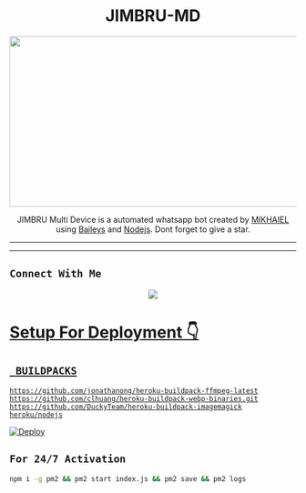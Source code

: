 <h1 align="center">JIMBRU-MD <br></h1>
<p align="center">
  <img src="https://telegra.ph/file/ddaca390b13a4246bf1ef.jpg" width="540" height="300" />
</p>

<p align="center">
JIMBRU Multi Device is a automated whatsapp bot created by <a href="https://github.com/Mikhaiel" target="_blank">MIKHAIEL</a> using <a href="https://github.com/adiwajshing/Baileys" target="_blank">Baileys</a> and <a href="https://github.com/nodejs" target="_blank">Nodejs</a>. Dont forget to give a star.
</p>

------

-------

## ```Connect With Me```
<p align="center">
<a href="https://wa.me/919544846609"><img src="https://img.shields.io/badge/Contact Mikhaiel-25D366?style=for-the-badge&logo=whatsapp&logoColor=white" />
</p>

# Setup For Deployment 👇


## ` BUILDPACKS`

```
https://github.com/jonathanong/heroku-buildpack-ffmpeg-latest
https://github.com/clhuang/heroku-buildpack-webp-binaries.git
https://github.com/DuckyTeam/heroku-buildpack-imagemagick
heroku/nodejs
```

[![Deploy](https://www.herokucdn.com/deploy/button.svg)](https://heroku.com/deploy?template=https://github.com/mikhaiel0/Jimbru-MD/)


## `For 24/7 Activation`
```bash
npm i -g pm2 && pm2 start index.js && pm2 save && pm2 logs
```
